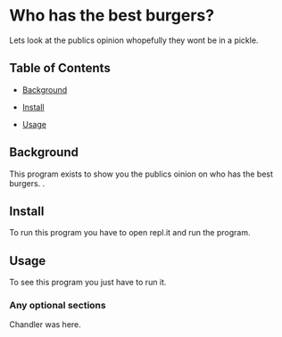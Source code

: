 # Who has the best burgers?

Lets look at the publics opinion whopefully they wont be in a pickle.

## Table of Contents

- [Background](#background)

- [Install](#install)

- [Usage](#usage)

## Background

This program exists to show you the publics oinion on who has the best burgers. .

## Install

To run this program you have to open repl.it and run the program.

## Usage

To see this program you just have to run it.

### Any optional sections

Chandler was here.
